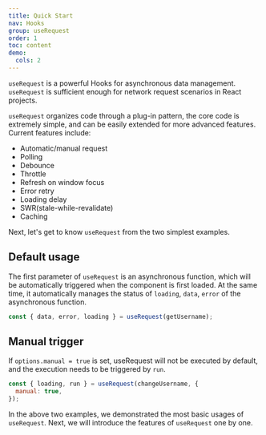 ```yaml
---
title: Quick Start
nav: Hooks
group: useRequest
order: 1
toc: content
demo:
  cols: 2
---
```


`useRequest` is a powerful Hooks for asynchronous data management. `useRequest` is sufficient enough for network request scenarios in React projects.

`useRequest` organizes code through a plug-in pattern, the core code is extremely simple, and can be easily extended for more advanced features. Current features include:

- Automatic/manual request
- Polling
- Debounce
- Throttle
- Refresh on window focus
- Error retry
- Loading delay
- SWR(stale-while-revalidate)
- Caching

Next, let's get to know `useRequest` from the two simplest examples.

## Default usage

The first parameter of `useRequest` is an asynchronous function, which will be automatically triggered when the component is first loaded. At the same time, it automatically manages the status of `loading`, `data`, `error` of the asynchronous function.

```js
const { data, error, loading } = useRequest(getUsername);
```

<code src="./demo/default.tsx"></code>

## Manual trigger

If `options.manual = true` is set, useRequest will not be executed by default, and the execution needs to be triggered by `run`.

```js
const { loading, run } = useRequest(changeUsername, {
  manual: true,
});
```

<code src="./demo/manual.tsx"></code>

In the above two examples, we demonstrated the most basic usages of `useRequest`. Next, we will introduce the features of `useRequest` one by one.
